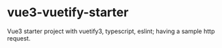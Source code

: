 # vue3-vuetify-starter
 Vue3 starter project with vuetify3, typescript, eslint; having a sample http request. 
